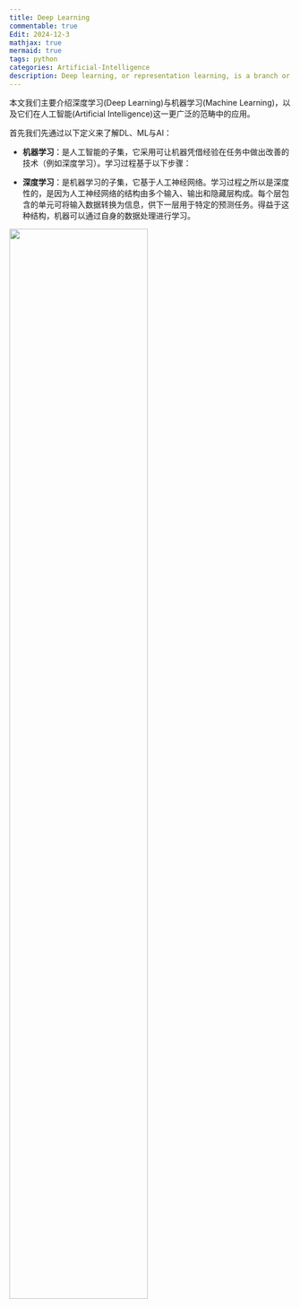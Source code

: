 ```yaml
---
title: Deep Learning
commentable: true
Edit: 2024-12-3
mathjax: true
mermaid: true
tags: python
categories: Artificial-Intelligence
description: Deep learning, or representation learning, is a branch or subfield of machine learning.
---
```


本文我们主要介绍深度学习(Deep Learning)与机器学习(Machine Learning)，以及它们在人工智能(Artificial Intelligence)这一更广泛的范畴中的应用。

首先我们先通过以下定义来了解DL、ML与AI：

- **机器学习**：是人工智能的子集，它采用可让机器凭借经验在任务中做出改善的技术（例如深度学习）。学习过程基于以下步骤：

- **深度学习**：是机器学习的子集，它基于人工神经网络。学习过程之所以是深度性的，是因为人工神经网络的结构由多个输入、输出和隐藏层构成。每个层包含的单元可将输入数据转换为信息，供下一层用于特定的预测任务。得益于这种结构，机器可以通过自身的数据处理进行学习。


<img src="https://ssskz.github.io/materials/DL/DL_ML.png" width="70%">